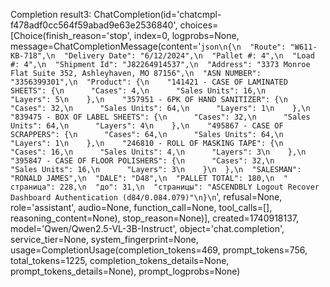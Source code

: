 Completion result3: ChatCompletion(id='chatcmpl-f478adf0cc564f59abad9e63e2536840', choices=[Choice(finish_reason='stop', index=0, logprobs=None, message=ChatCompletionMessage(content='```json\n{\n  "Route": "W611-KB-718",\n  "Delivery Date": "6/12/2024",\n  "Pallet #: 4",\n  "Load #: 4",\n  "Shipment Id": "J82264914537",\n  "Address": "3373 Monroe Flat Suite 352, Ashleyhaven, MO 87156",\n  "ASN NUMBER": "3356399301",\n  "Product": {\n    "141421 - CASE OF LAMINATED SHEETS": {\n      "Cases": 4,\n      "Sales Units": 16,\n      "Layers": 5\n    },\n    "357951 - 6PK OF HAND SANITIZER": {\n      "Cases": 32,\n      "Sales Units": 64,\n      "Layers": 1\n    },\n    "839475 - BOX OF LABEL SHEETS": {\n      "Cases": 32,\n      "Sales Units": 64,\n      "Layers": 4\n    },\n    "495867 - CASE OF SCRAPPERS": {\n      "Cases": 64,\n      "Sales Units": 64,\n      "Layers": 1\n    },\n    "246810 - ROLL OF MASKING TAPE": {\n      "Cases": 16,\n      "Sales Units": 4,\n      "Layers": 3\n    },\n    "395847 - CASE OF FLOOR POLISHERS": {\n      "Cases": 32,\n      "Sales Units": 16,\n      "Layers": 3\n    }\n  },\n  "SALESMAN": "RONALD JAMES",\n  "DALE": "D48",\n  "PALLET TOTAL": 180,\n  " страница": 228,\n  "до": 31,\n  "страницы": "ASCENDBLY Logout Recover Dashboard Authentication (d84/0.084.079)"\n}\n```', refusal=None, role='assistant', audio=None, function_call=None, tool_calls=[], reasoning_content=None), stop_reason=None)], created=1740918137, model='Qwen/Qwen2.5-VL-3B-Instruct', object='chat.completion', service_tier=None, system_fingerprint=None, usage=CompletionUsage(completion_tokens=469, prompt_tokens=756, total_tokens=1225, completion_tokens_details=None, prompt_tokens_details=None), prompt_logprobs=None)